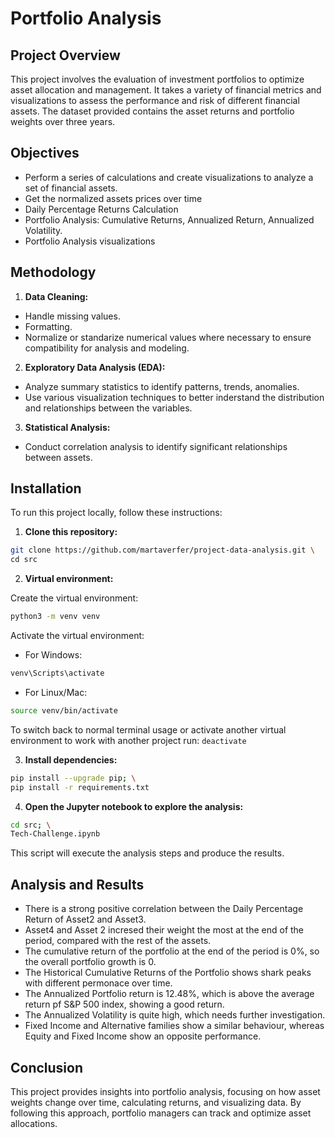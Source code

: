 # Portfolio Analysis

## Project Overview

This project involves the evaluation of investment portfolios to optimize asset allocation and management. It takes a variety of financial metrics and visualizations to assess the performance and risk of different financial assets. The dataset provided contains the asset returns and portfolio weights over three years.

## Objectives 

- Perform a series of calculations and create visualizations to analyze a set of financial assets.
- Get the normalized assets prices over time
- Daily Percentage Returns Calculation
- Portfolio Analysis: Cumulative Returns, Annualized Return, Annualized Volatility.
- Portfolio Analysis visualizations

## Methodology

1. **Data Cleaning:**
- Handle missing values.
- Formatting.
- Normalize or standarize numerical values where necessary to ensure compatibility for analysis and modeling.
2. **Exploratory Data Analysis (EDA):**
- Analyze summary statistics to identify patterns, trends, anomalies.
- Use various visualization techniques to better inderstand the distribution and relationships between the variables.
3. **Statistical Analysis:**
- Conduct correlation analysis to identify significant relationships between assets.

## Installation

To run this project locally, follow these instructions:

1. **Clone this repository:**

```bash
git clone https://github.com/martaverfer/project-data-analysis.git \
cd src
```

2. **Virtual environment:**

Create the virtual environment: 
```bash
python3 -m venv venv
```

Activate the virtual environment:

- For Windows: 
```bash
venv\Scripts\activate
```

- For Linux/Mac: 
```bash
source venv/bin/activate
```

To switch back to normal terminal usage or activate another virtual environment to work with another project run:
```deactivate```

3. **Install dependencies:**

```bash
pip install --upgrade pip; \
pip install -r requirements.txt
```

4. **Open the Jupyter notebook to explore the analysis:**

```bash
cd src; \
Tech-Challenge.ipynb
```

This script will execute the analysis steps and produce the results.

## Analysis and Results

- There is a strong positive correlation between the Daily Percentage Return of Asset2 and Asset3.
- Asset4 and Asset 2 incresed their weight the most at the end of the period, compared with the rest of the assets.
- The cumulative return of the portfolio at the end of the period is 0%, so the overall portfolio growth is 0.
- The Historical Cumulative Returns of the Portfolio shows shark peaks with different permonace over time.
- The Annualized Portfolio return is 12.48%, which is above the average return pf S&P 500 index, showing a good return.
- The Annualized Volatility is quite high, which needs further investigation.
- Fixed Income and Alternative families show a similar behaviour, whereas Equity and Fixed Income show an opposite performance. 

## Conclusion

This project provides insights into portfolio analysis, focusing on how asset weights change over time, calculating returns, and visualizing data. By following this approach, portfolio managers can track and optimize asset allocations.
